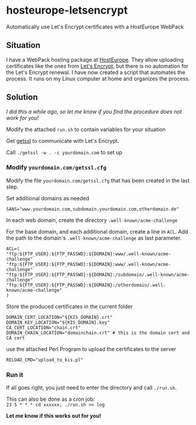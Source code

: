 # hosteurope-letsencrypt

Automatically use Let's Encrypt certificates with a HostEurope WebPack

## Situation

I have a WebPack hosting package at [HostEurope](https://www.hosteurope.de/).
They allow uploading certificates like the ones from [Let's
Encrypt](https://letsencrypt.org/), but there is no automation for the Let's
Encrypt renewal. I have now created a script that automates the process. It
runs on my Linux computer at home and organizes the process.

## Solution

_I did this a while ago, so let me know if you find the procedure does not
work for you!_

Modify the attached `run.sh` to contain variables for your situation

Get [getssl](https://github.com/srvrco/getssl) to communicate with Let's
Encrypt.

Call `./getssl -w . -c yourdomain.com` to set up

### Modify `yourdomain.com/getssl.cfg`

Modify the file `yourdomain.com/getssl.cfg` that has been created in the last
step.

Set additional domains as needed

    
    
    SANS="www.yourdomain.com,subdomain.yourdomain.com,otherdomain.de"

In each web domain, create the directory `.well-known/acme-challenge`

For the base domain, and each additional domain, create a line in `ACL`. Add
the path to the domain's `.well-known/acme-challenge` as last parameter.

    
    
    ACL=(
    "ftp:${FTP_USER}:${FTP_PASSWD}:${DOMAIN}:www/.well-known/acme-challenge"
    "ftp:${FTP_USER}:${FTP_PASSWD}:${DOMAIN}:www/.well-known/acme-challenge"
    "ftp:${FTP_USER}:${FTP_PASSWD}:${DOMAIN}:/subdomain/.well-known/acme-challenge"
    "ftp:${FTP_USER}:${FTP_PASSWD}:${DOMAIN}:/otherdomain/.well-known/acme-challenge"
    )

Store the produced certificates in the current folder

    
    
    DOMAIN_CERT_LOCATION="${KIS_DOMAIN}.crt"
    DOMAIN_KEY_LOCATION="${KIS_DOMAIN}.key"	
    CA_CERT_LOCATION="chain.crt"
    DOMAIN_CHAIN_LOCATION="domainchain.crt" # this is the domain cert and CA cert
    

use the attached Perl Program to upload the certificates to the server

    
    
    RELOAD_CMD="upload_to_kis.pl"
    

### Run it

If all goes right, you just need to enter the directory and call `./run.sh`.

This can also be done as a cron job:  
`23 5 * * * cd xxxxxx; ./run.sh >> log`

**Let me know if this works out for you!**

